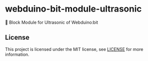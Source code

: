 # webduino-bit-module-ultrasonic
🔌 Block Module for Ultrasonic of Webduino:bit

## License
This project is licensed under the MIT license, see [LICENSE](LICENSE) for more information.
